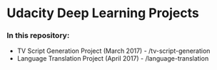 # Udacity Deep Learning Projects
### In this repository:
 - TV Script Generation Project (March 2017) - /tv-script-generation
 - Language Translation Project (April 2017) - /language-translation
